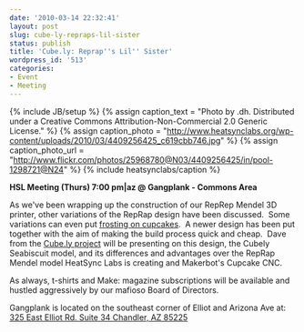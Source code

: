 ```yaml
---
date: '2010-03-14 22:32:41'
layout: post
slug: cube-ly-repraps-lil-sister
status: publish
title: 'Cube.ly: Reprap''s Lil'' Sister'
wordpress_id: '513'
categories:
- Event
- Meeting
---
```


{% include JB/setup %}
{% assign caption_text = "Photo by .dh. Distributed under a Creative Commons Attribution-Non-Commercial 2.0 Generic License." %}
{% assign caption_photo = "http://www.heatsynclabs.org/wp-content/uploads/2010/03/4409256425_c619cbb746.jpg" %}
{% assign caption_photo_url = "http://www.flickr.com/photos/25968780@N03/4409256425/in/pool-1298721@N24" %}
{% include heatsynclabs/caption %}

**HSL Meeting (Thurs) 7:00 pm|az @ Gangplank - Commons Area**

As we've been wrapping up the construction of our RepRep Mendel 3D  printer, other variations of the RepRap design have been discussed.   Some variations can even put [frosting on  cupcakes](http://www.flickr.com/photos/mattw/3695939368/).  A newer design has been put together with the aim of making the build process quick and cheap.  Dave from the [Cube.ly project](http://cube.ly/) will be presenting on this design, the Cubely Seabiscuit model, and its differences and advantages over the RepRap Mendel model HeatSync Labs is creating and Makerbot's Cupcake CNC.

As always, t-shirts and Make: magazine subscriptions will be available and hustled aggressively by our mafioso Board of Directors.

Gangplank is located on the southeast corner of Elliot and Arizona Ave  at:
[325 East Elliot Rd. Suite 34
Chandler, AZ 85225](http://maps.google.com/maps?f=q&source=s_q&hl=en&geocode=&q=325+East+Elliot+Rd.+Suite+34+Chandler,+AZ+85225&sll=37.0625,-95.677068&sspn=46.005754,59.414063&ie=UTF8&hq=&hnear=325+E+Elliot+Rd,+Chandler,+Maricopa,+Arizona+85225&t=h&z=16)
